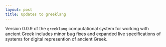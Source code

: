 ```yaml
---
layout: post
title: Updates to greeklang
---
```


Version 0.0.9 of the `greeklang` computational system for working with ancient Greek includes minor bug fixes and expanded live specifications of systems for digital represention of ancient Greek.